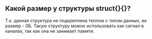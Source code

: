 ## Какой размер у структуры struct{}{}?

Т.к. данная структура не подкреплена теплом с типом данных, ее размер - 0Б. Такую структуру можно
использовать как сигнал в каналах, так как она не занимает памяти.